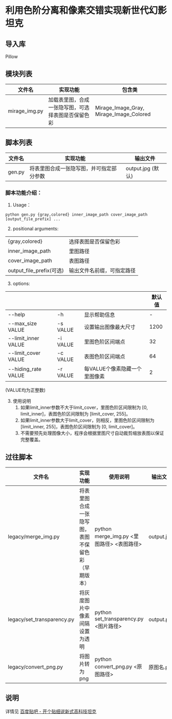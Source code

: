 # 利用色阶分离和像素交错实现新世代幻影坦克

## 导入库
Pillow

## 模块列表
| 文件名 | 实现功能 | 包含类 |
|-------|-------|-------|
| mirage_img.py |  加载表里图，合成一张隐写图，可选择表图是否保留色彩 | Mirage_Image_Gray, Mirage_Image_Colored |

## 脚本列表
| 文件名 | 实现功能 | 输出文件 |
|-------|-------|-------|
| gen.py | 将表里图合成一张隐写图，并可指定部分参数 | output.jpg (默认) |

### 脚本功能介绍：
1. Usage：
```
python gen.py {gray,colored} inner_image_path cover_image_path [output_file_prefix] ...
```
2. positional arguments:

| | |
|-------|-------|
| {gray,colored} | 选择表图是否保留色彩 |
| inner_image_path | 里图路径 |
| cover_image_path | 表图路径 |
  output_file_prefix(可选) | 输出文件名前缀，可指定路径 |

3. options:

| | | | 默认值 |
|-------|-------|-------|-------|
| --help | -h  | 显示帮助信息 | - |
| --max_size VALUE | -s VALUE | 设置输出图像最大尺寸 | 1200 |
| --limit_inner VALUE | -i VALUE | 里图色阶区间端点 | 32 |
| --limit_cover VALUE | -c VALUE | 表图色阶区间端点 | 64 |
| --hiding_rate VALUE | -r VALUE | 每VALUE个像素隐藏一个里图像素 | 2 |
(VALUE均为正整数)

3. 使用说明
    1. 如果limit_inner参数不大于limit_cover，里图色阶区间限制为 [0, limit_inner]，表图色阶区间限制为 [limit_cover, 255]。
    2. 如果limit_inner参数大于limit_cover，则相反，里图色阶区间限制为 [limit_inner, 255]，表图色阶区间限制为 [0, limit_cover]。
    3. 不需要预先处理图像大小，程序会根据里图尺寸自动裁剪缩放表图以保证完整覆盖。


## 过往脚本
| 文件名 | 实现功能 | 使用说明 | 输出文件 |
|-------|-------|-------|-------|
| legacy/merge_img.py | 将表里图合成一张隐写图，表图不保留色彩（早期版本） | python merge_img.py <里图路径> <表图路径> | output.jpg |
| legacy/set_transparency.py | 将灰度图片中像素间隔设置为透明 | python set_transparency.py <图片路径> | output.png |
| legacy/convert_png.py | 将图片转为png | python convert_png.py <原图路径> | 原图名.png |

## 说明
详情见 [百度贴吧 - 开个贴细说新式高科技坦克](https://tieba.baidu.com/p/9093709508)